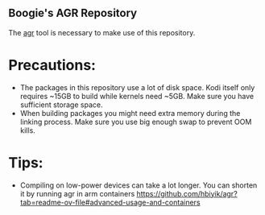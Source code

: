## Boogie's AGR Repository

The [agr](https://github.com/hbiyik/agr) tool is necessary to make use of this repository.

# Precautions:

- The packages in this repository use a lot of disk space. Kodi itself only requires ~15GB to build while kernels need ~5GB. Make sure you have sufficient storage space.
- When building packages you might need extra memory during the linking process. Make sure you use big enough swap to prevent OOM kills.

# Tips:

- Compiling on low-power devices can take a lot longer. You can shorten it by running agr in arm containers https://github.com/hbiyik/agr?tab=readme-ov-file#advanced-usage-and-containers
